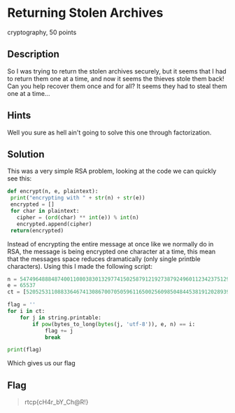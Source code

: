 # Returning Stolen Archives
 cryptography, 50 points

## Description
  So I was trying to return the stolen archives securely, but it seems that I had to return them one at a time, and now it seems the thieves stole them back! Can you help recover them once and for all? It seems they had to steal them one at a time...

## Hints
 Well you sure as hell ain't going to solve this one through factorization.

## Solution
 This was a very simple RSA problem, looking at the code we can quickly see this:

 ```python
def encrypt(n, e, plaintext):
  print("encrypting with " + str(n) + str(e))
  encrypted = []
  for char in plaintext:
    cipher = (ord(char) ** int(e)) % int(n)
    encrypted.append(cipher)
  return(encrypted)
 ```

Instead of encrypting the entire message at once like we normally do in RSA, the message is being encrypted one character at a time, this mean that the messages space reduces dramatically (only single printble characters). Using this I made the following script:

```python
n = 54749648884874001108038301329774150258791219273879249601123423751292261798269586163458351220727718910448330440812899799 
e = 65537
ct = [52052531108833646741308670070505961165002560985048445381912028939564989677616205955826911335832917245744890104862186090,24922951057478302364724559167904980705887738247412638765127966502743153757232333552037075100099370197070290632101808468,31333127727137796897042309238173536507191002247724391776525004646835609286736822503824661004274731843794662964916495223,37689731986801363765434552977964842847326744893755747412237221863834417045591676371189948428149435230583786704331100191,10128169466676555996026197991703355150176544836970137898778443834308512822737963589912865084777642915684970180060271437,31333127727137796897042309238173536507191002247724391776525004646835609286736822503824661004274731843794662964916495223,32812400903438770915197382692214538476619741855721568752778494391450400789199013823710431516615200277044713539798778715,48025916179002039543667066543229077043664743885236966440148037177519549014220494347050632249422811334833955153322952673,52052531108833646741308670070505961165002560985048445381912028939564989677616205955826911335832917245744890104862186090,32361547617137901317806379693272240413733790836009458796321421127203474492226452174262060699920809988522470389903614273,4363489969092225528080759459787310678757906094535883427177575648271159671231893743333971538008898236171319923600913595,47547012183185969621160796219188218632479553350320144243910899620916340486530260137942078177950196822162601265598970316,32361547617137901317806379693272240413733790836009458796321421127203474492226452174262060699920809988522470389903614273,33230176060697422282963041481787429356625466151312645509735017885677065049255922834285581184333929676004385794200287512,32315367490632724156951918599011490591675821430702993102310587414983799536144448443422803347161835581835150218650491476,6693321814134847191589970230119476337298868688019145564978701711983917711748098646193404262988591606678067236821423683,32710099976003111674253316918478650203401654878438242131530874012644296546811017566357720665458366371664393857312271236,49634925172985572829440801211650861229901370508351528081966542823154634901317953867012392769315424444802884795745057309,50837960186490992399835102776517955354761635070927126755411572132063618791417763562399134862015458682285563340315570436]

flag = ''
for i in ct:
    for j in string.printable:
        if pow(bytes_to_long(bytes(j, 'utf-8')), e, n) == i:
            flag += j
            break

print(flag)
```

Which gives us our flag
## Flag
>rtcp{cH4r_bY_Ch@R!}
